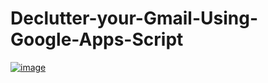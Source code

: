 # Declutter-your-Gmail-Using-Google-Apps-Script

[![image](https://github.com/user-attachments/assets/32baed6e-d6f9-4d01-83d7-9e602d60570f)](https://www.youtube.com/live/fa4jfx053Vo?si=zyPOvkT6E9wq19se)

